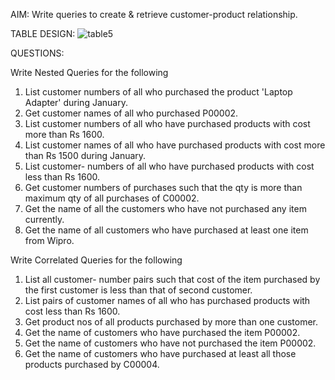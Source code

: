 AIM: Write queries to create & retrieve customer-product relationship. 

TABLE DESIGN:
![table5](https://github.com/snowfela/KTU-S5-DBMS-LAB-CSL333/assets/115859731/89d2c98e-d790-482b-a16e-1e7347deae48)

QUESTIONS:

Write Nested Queries for the following
1. List customer numbers of all who purchased the product 'Laptop Adapter' during January.
2. Get customer names of all who purchased P00002.
3. List customer numbers of all who have purchased products with cost more than Rs 1600. 
4. List customer  names of all who have purchased products with cost more than Rs 1500 during January.
5. List customer- numbers of all who have purchased products with cost less than Rs 1600. 
6. Get customer numbers of purchases such that the qty is more than maximum qty of all purchases of C00002.
7. Get the name of all the customers who have not purchased any item currently.
8. Get the name of all customers who have purchased at least one item from Wipro.

Write Correlated Queries for the following
1. List all customer- number pairs such that cost of the item purchased by the first customer is less than that of second customer. 
2. List pairs of customer names of all who has purchased products with cost less than Rs 1600. 
3. Get product nos of all products purchased by more than one customer.
4. Get the name of customers who have purchased the item P00002.
5. Get the name of customers who have not purchased the item P00002.
6. Get the name of customers who have purchased at least all those products purchased by C00004.
